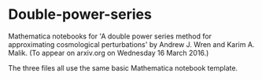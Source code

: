 # Double-power-series
Mathematica notebooks for 'A double power series method for approximating cosmological perturbations' by Andrew J. Wren and Karim A. Malik.  (To appear on arxiv.org on Wednesday 16 March 2016.)

The three files all use the same basic Mathematica notebook template.

